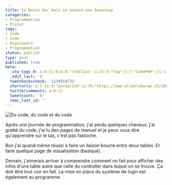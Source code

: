 ```yaml
---
title: Ça bosse dur mais ça avance pas beaucoup
categories:
- Programmation
- Projet
tags:
- Coda
- Code
- Digitapéro
- Programmation
status: publish
type: post
published: true
meta:
  _utw_tags_0: a:5:{i:0;O:8:"stdClass":1:{s:3:"tag";s:7:"CakePHP";}i:1;O:8:"stdClass":1:{s:3:"tag";s:12:"digit.apéro";}i:2;O:8:"stdClass":1:{s:3:"tag";s:13:"Programmation";}i:3;O:8:"stdClass":1:{s:3:"tag";s:6:"Projet";}i:4;O:8:"stdClass":1:{s:3:"tag";s:3:"SQL";}}
  _edit_last: '1'
  tweetbackscheck: '1234554732'
  shorturls: a:7:{s:9:"permalink";s:79:"https://www.alienlebarge.ch/2007/05/21/ca-bosse-dur-mais-ca-avance-pas-beaucoup/";s:7:"tinyurl";s:25:"https://tinyurl.com/d5da9z";s:4:"isgd";s:17:"https://is.gd/ikcX";s:5:"bitly";s:20:"https://bit.ly/3hXPo9";s:5:"snipr";s:22:"https://snipr.com/b9x49";s:5:"snurl";s:22:"https://snurl.com/b9x49";s:7:"snipurl";s:24:"https://snipurl.com/b9x49";}
  twittercomments: a:0:{}
  tweetcount: '0'
  tmac_last_id: ''
---
```

<img src="https://dlgjp9x71cipk.cloudfront.net/2007/05/avanceedigitapero.png" alt="Du code, du code et du code" />

Après une journée de programmation, j'ai perdu quelques cheveux, j'ai gratté du code, j'ai lu des pages de manuel et je peux vous dire qu'apprendre sur le tas, c'est pas fastoche.

Bon j'ai quand même réussi à faire un liaison boucle entre deux tables. Et faire quelque page de visualisation (basique).

Demain, j'aimerais arriver à comprendre comment on fait pour afficher des infos d'une table autre que celle du controller dans lequel on se trouve. Ça doit être tout con en fait.
La mise en place du système de login est également au programme.
